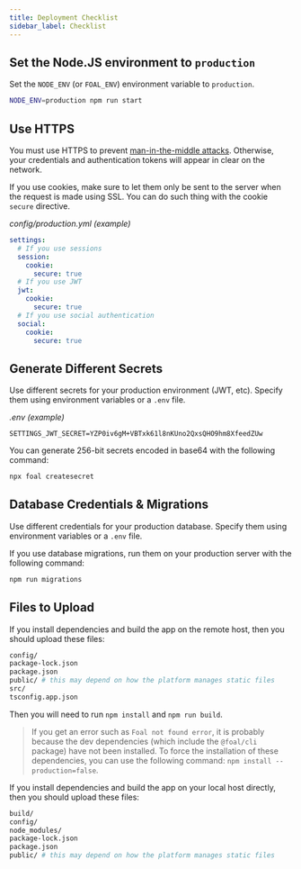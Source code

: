 ```yaml
---
title: Deployment Checklist
sidebar_label: Checklist
---
```



## Set the Node.JS environment to `production`

Set the `NODE_ENV` (or `FOAL_ENV`) environment variable to `production`.

```bash
NODE_ENV=production npm run start
```

## Use HTTPS

You must use HTTPS to prevent [man-in-the-middle attacks](https://en.wikipedia.org/wiki/Man-in-the-middle_attack). Otherwise, your credentials and authentication tokens will appear in clear on the network.

If you use cookies, make sure to let them only be sent to the server when the request is made using SSL. You can do such thing with the cookie `secure` directive.

*config/production.yml (example)*

```yaml
settings:
  # If you use sessions
  session:
    cookie:
      secure: true
  # If you use JWT
  jwt:
    cookie:
      secure: true
  # If you use social authentication
  social:
    cookie:
      secure: true
```


## Generate Different Secrets

Use different secrets for your production environment (JWT, etc). Specify them using environment variables or a `.env` file.

*.env (example)*
```
SETTINGS_JWT_SECRET=YZP0iv6gM+VBTxk61l8nKUno2QxsQHO9hm8XfeedZUw
```

You can generate 256-bit secrets encoded in base64 with the following command:

```bash
npx foal createsecret
```

## Database Credentials & Migrations

Use different credentials for your production database. Specify them using environment variables or a `.env` file.

If you use database migrations, run them on your production server with the following command:

```bash
npm run migrations
```

## Files to Upload

If you install dependencies and build the app on the remote host, then you should upload these files:

```sh
config/
package-lock.json
package.json
public/ # this may depend on how the platform manages static files
src/
tsconfig.app.json
```

Then you will need to run `npm install` and `npm run build`.

> If you get an error such as `Foal not found error`, it is probably because the dev dependencies (which include the `@foal/cli` package) have not been installed. To force the installation of these dependencies, you can use the following command: `npm install --production=false`.

If you install dependencies and build the app on your local host directly, then you should upload these files:

```sh
build/
config/
node_modules/
package-lock.json
package.json
public/ # this may depend on how the platform manages static files
```
